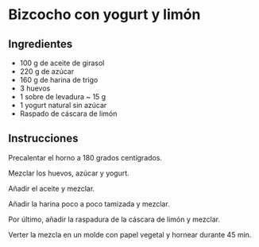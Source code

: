 # Bizcocho con yogurt y limón

## Ingredientes

* 100 g de aceite de girasol
* 220 g de azúcar
* 160 g de harina de trigo
* 3 huevos
* 1 sobre de levadura ~ 15 g
* 1 yogurt natural sin azúcar
* Raspado de cáscara de limón

## Instrucciones

Precalentar el horno a 180 grados centígrados.

Mezclar los huevos, azúcar y yogurt.

Añadir el aceite y mezclar.

Añadir la harina poco a poco tamizada y mezclar.

Por último, añadir la raspadura de la cáscara de limón y mezclar.

Verter la mezcla en un molde con papel vegetal y hornear durante 45 min.
